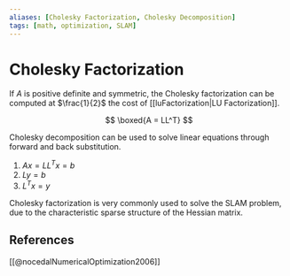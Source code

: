 ```yaml
---
aliases: [Cholesky Factorization, Cholesky Decomposition]
tags: [math, optimization, SLAM]
---
```

# Cholesky Factorization

If $A$ is positive definite and symmetric, the Cholesky factorization can be computed at $\frac{1}{2}$ the cost of [[luFactorization|LU Factorization]].

$$
\boxed{A = LL^T}
$$

Cholesky decomposition can be used to solve linear equations through forward and back substitution.

1. $Ax = LL^Tx = b$
2. $Ly = b$
3. $L^Tx = y$

Cholesky factorization is very commonly used to solve the SLAM problem, due to the characteristic sparse structure of the Hessian matrix.

## References
[[@nocedalNumericalOptimization2006]]
